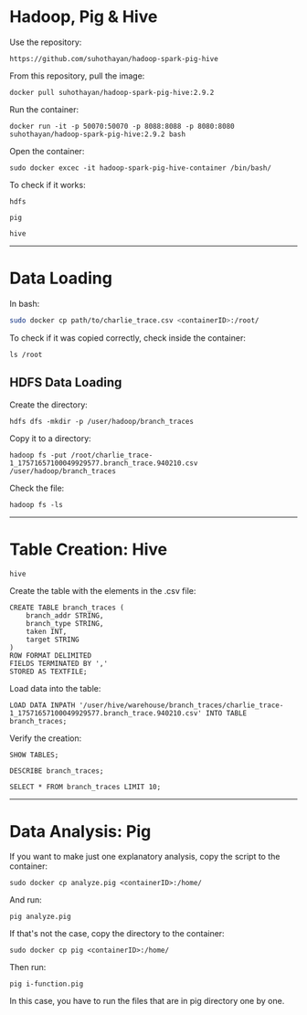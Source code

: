 # Hadoop, Pig & Hive
Use the repository:
```
https://github.com/suhothayan/hadoop-spark-pig-hive
```
From this repository, pull the image:
```shell
docker pull suhothayan/hadoop-spark-pig-hive:2.9.2
```
Run the container:
```shell
docker run -it -p 50070:50070 -p 8088:8088 -p 8080:8080 suhothayan/hadoop-spark-pig-hive:2.9.2 bash
```
Open the container:
```shell
sudo docker excec -it hadoop-spark-pig-hive-container /bin/bash/
```
To check if it works:
```
hdfs
```

```
pig
```

```
hive
```

---

# Data Loading
In bash:
```bash
sudo docker cp path/to/charlie_trace.csv <containerID>:/root/
```
To check if it was copied correctly, check inside the container:
```
ls /root
```
## HDFS Data Loading
Create the directory:
```shell
hdfs dfs -mkdir -p /user/hadoop/branch_traces
```
Copy it to a directory:
```shell
hadoop fs -put /root/charlie_trace-1_17571657100049929577.branch_trace.940210.csv /user/hadoop/branch_traces
```
Check the file:
```
hadoop fs -ls
```

---
# Table Creation: Hive
```
hive
```
Create the table with the elements in the .csv file:
```
CREATE TABLE branch_traces (
    branch_addr STRING,
    branch_type STRING,
    taken INT,
    target STRING
)
ROW FORMAT DELIMITED
FIELDS TERMINATED BY ','
STORED AS TEXTFILE;
```
Load data into the table:
```
LOAD DATA INPATH '/user/hive/warehouse/branch_traces/charlie_trace-1_17571657100049929577.branch_trace.940210.csv' INTO TABLE branch_traces;

```
Verify the creation:
```
SHOW TABLES;
```

```
DESCRIBE branch_traces;
```

```
SELECT * FROM branch_traces LIMIT 10;
```

---

# Data Analysis: Pig
If you want to make just one explanatory analysis, copy the script to the container:
```
sudo docker cp analyze.pig <containerID>:/home/
```
And run:
```
pig analyze.pig
```
If that's not the case, copy the directory to the container:
```
sudo docker cp pig <containerID>:/home/
```
Then run:
```
pig i-function.pig
```
In this case, you have to run the files that are in pig directory one by one.